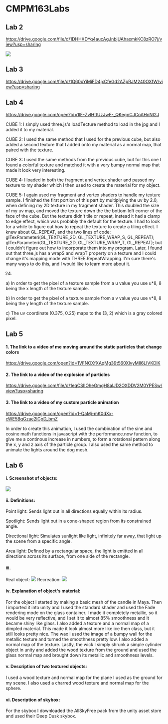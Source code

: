 # CMPM163Labs

## Lab 2

https://drive.google.com/file/d/1DHHXDYq4aucAgJnbjUAhaxmkKC8zRO7j/view?usp=sharing

![](lab2/lab2_part2.png)

## Lab 3

https://drive.google.com/file/d/1Q60xYiMiFD4jxCfeGd2AZpRJM240OXfW/view?usp=sharing

## Lab 4

https://drive.google.com/open?id=1lE-ZvlHttUzJwE-_QKegnCJCoAHnNI2J

CUBE 1: I simply used three.js's loadTecture method to load in the jpg and I added it to my material.

CUBE 2: I used the same method that I used for the previous cube, but also added a second texture that I added onto my material as a normal map, that paired with the texture.

CUBE 3: I used the same methods from the previous cube, but for this one I found a colorful texture and matched it with a very bumpy normal map that made it look very interesting.

CUBE 4: I loaded in both the fragment and vertex shader and passed my texture to my shader which I then used to create the material for my object.

CUBE 5: I again used my fragment and vertex shaders to handle my texture sample. I finished the first portion of this part by multiplying the uv by 2.0, when defining my 2D texture in my fragment shader. This doubled the size of my uv map, and moved the texture down the the bottom left corner of the face of the cube. But the texture didn't tile or repeat, instead it had a clamp to edge effect, which was probably the default for the texture. I had to look for a while to figure out how to repeat the texture to create a tiling effect. I knew about GL_REPEAT, and the two lines of code:
glTexParameteri(GL_TEXTURE_2D, GL_TEXTURE_WRAP_S, GL_REPEAT);
glTexParameteri(GL_TEXTURE_2D, GL_TEXTURE_WRAP_T, GL_REPEAT);
but I couldn't figure out how to incorporate them into my program. Later, I found out that three.js has a wrapS and wrapT property on a texture and I could change it's mapping mode with THREE.RepeatWrapping. I'm sure there's many ways to do this, and I would like to learn more about it.

24)

a) In order to get the pixel of a texture sample from a u value you use u*8, 8 being the x length of the texture sample.

b) In order to get the pixel of a texture sample from a v value you use v*8, 8 being the y length of the texture sample.

c) The uv coordinate (0.375, 0.25) maps to the (3, 2) which is a gray colored pixel.

## Lab 5

#### 1. The link to a video of me moving around the static particles that change colors
https://drive.google.com/open?id=1VFNOXfXAqMg39t560XlvyMIl6LIVKDlK

#### 2. The link to a video of the explosion of particles
https://drive.google.com/file/d/1eqCSIIOheGmgH8alJD2OXDDV2M0YPESw/view?usp=sharing

#### 3. The link to a video of my custom particle animation
https://drive.google.com/open?id=1-QaMj-mK0dXx-cWE5BqGzae2lGpD_bmZ

In order to create this animation, I used the combination of the sine and cosine math functions in javascript with the performance.now function, to give me a continous increase in numbers, to form a rotational pattern along the x, y and z axis of the particle group. I also used the same method to animate the lights around the dog mesh.

## Lab 6

#### i. Screenshot of objects:
![](lab6/unitylab6.jpg)
#### ii. Definitions:
Point light: Sends light out in all directions equally within its radius.

Spotlight: Sends light out in a cone-shaped region from its constrained angle.

Directional light: Simulates sunlight like light, infinitely far away, that light up the scene from a specific angle.

Area light: Defined by a rectangular space, the light is emitted in all directions across its surface, from one side of the rectangle.
#### iii.
Real object:
![](lab6/realcandle.jpg)
Recreation:
![](lab6/unitycandle.jpg)
#### iv. Explanation of object's material:
For the object I started by making a basic mesh of the candle in Maya. Then I imported it into unity and I used the standard shader and used the Fade rendering mode on the glass container. I made it completely metallic, so it would be very reflective, and I set it to almost 85% smoothness and it became shiny like glass. I also added a texture and a normal map of a dimpled material. This made it look almost more like ice then class, but it still looks pretty nice. The wax I used the image of a bumpy wall for the metallic texture and turned the smoothness pretty low. I also added a normal map of the texture. Lastly, the wick I simply shrunk a simple cylinder object in unity and added the wood texture from the ground and used the glass normal map and brought down its metallic and smoothness levels.
#### v. Description of two textured objects:
I used a wood texture and normal map for the plane I used as the ground for my scene. I also used a charred wood texture and normal map for the sphere.
#### vi. Description of skybox:
For the skybox I downloaded the AllSkyFree pack from the unity asset store and used their Deep Dusk skybox.
